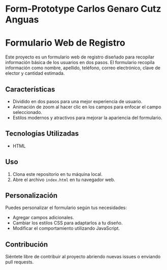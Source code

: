 # Form-Prototype    Carlos Genaro Cutz Anguas
# Formulario Web de Registro

Este proyecto es un formulario web de registro diseñado para recopilar información básica de los usuarios en dos pasos. El formulario recopila información como nombre, apellido, teléfono, correo electrónico, clave de elector y cantidad estimada.

## Características

- Dividido en dos pasos para una mejor experiencia de usuario.
- Animación de zoom al hacer clic en los campos para enfocar el campo seleccionado.
- Estilos modernos y atractivos para mejorar la apariencia del formulario.

## Tecnologías Utilizadas

- HTML

## Uso

1. Clona este repositorio en tu máquina local.
2. Abre el archivo `index.html` en tu navegador web.

## Personalización

Puedes personalizar el formulario según tus necesidades:

- Agregar campos adicionales.
- Cambiar los estilos CSS para adaptarlos a tu diseño.
- Modificar el comportamiento utilizando JavaScript.

## Contribución

Siéntete libre de contribuir al proyecto abriendo nuevas issues o enviando pull requests.

